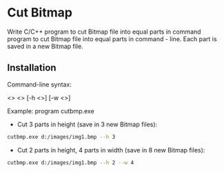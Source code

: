 # Cut Bitmap

Write C/C++ program to cut Bitmap file into equal parts in command program to cut Bitmap file into equal parts in command - line. Each part is saved in a new Bitmap file.

## Installation

Command-line syntax:

<<program>> <<file Bmp>> [-h <<parts in height>>] [-w <<parts in width>>]

Example: program cutbmp.exe

- Cut 3 parts in height (save in 3 new Bitmap files):

```bash
cutbmp.exe d:/images/img1.bmp --h 3
```

- Cut 2 parts in height, 4 parts in width (save in 8 new Bitmap files):

```bash
cutbmp.exe d:/images/img1.bmp --h 2 --w 4
```
